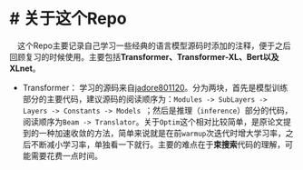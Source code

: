 # # 关于这个Repo

&emsp;这个Repo主要记录自己学习一些经典的语言模型源码时添加的注释，便于之后回顾复习的时候使用。主要包括**Transformer、Transformer-XL、Bert以及XLnet**。



- Transformer： 学习的源码来自[jadore801120](https://github.com/jadore801120/attention-is-all-you-need-pytorch)。分为两块，首先是模型训练部分的主要代码，建议源码的阅读顺序为：`Modules -> SubLayers -> Layers -> Constants -> Models `；然后是推理（`inference`）部分的代码，阅读顺序为`Beam -> Translator`。关于`Optim`这个相对比较简单，是原论文提到的一种加速收敛的方法，简单来说就是在前`warmup`次迭代时增大学习率，之后不断减小学习率，单独看一下就行。主要的难点在于**束搜索**代码的理解，可能需要花费一点时间。